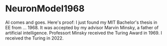 # NeuronModel1968
AI comes and goes. Here's proof: 
I just found my MIT Bachelor's thesis in EE from ... 1968. 
It was accepted by my advisor Marvin Minsky, a father of artificial intelligence. 
Professort Minsky received the Turing Award in 1969. I received the Turing in 2022. 

